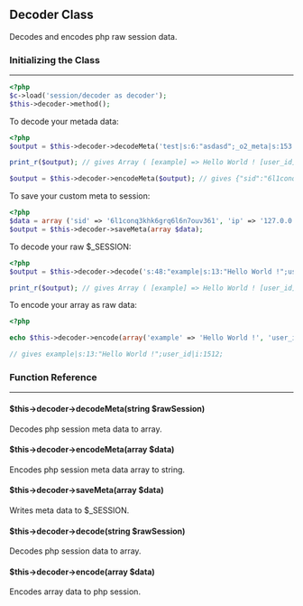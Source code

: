 
## Decoder Class

Decodes and encodes php raw session data.

### Initializing the Class

------

```php
<?php
$c->load('session/decoder as decoder');
$this->decoder->method();
```

To decode your metada data:

```php
<?php
$output = $this->decoder->decodeMeta('test|s:6:"asdasd";_o2_meta|s:153:"{"sid":"6l1conq3khk6grq6l6n7ouv361","ip":"127.0.0.1","ua":"Mozilla/5.0 (X11; Ubuntu; Linux x86_64; rv:26.0) Gecko/20100101 Firefox/26.0","la":1404817064}";');

print_r($output); // gives Array ( [example] => Hello World ! [user_id] => 1512 ) 

$output = $this->decoder->encodeMeta($output); // gives {"sid":"6l1conq3khk6grq6l6n7ouv361","ip":"127.0.0.1","ua":"Mozilla/5.0 (X11; Ubuntu; Linux x86_64; rv:26.0) Gecko/20100101 Firefox/26.0","la":1404817064}
```

To save your custom meta to session:

```php
<?php
$data = array ('sid' => '6l1conq3khk6grq6l6n7ouv361', 'ip' => '127.0.0.1' 'ua' => 'Mozilla/5.0 (X11; Ubuntu; Linux x86_64; rv:26.0) Gecko/20100101 Firefox/26.0' 'la' => 1404817064 ) 
$output = $this->decoder->saveMeta(array $data);
```

To decode your raw $_SESSION:

```php
<?php
$output = $this->decoder->decode('s:48:"example|s:13:"Hello World !";user_id|s:4:"1512";";');

print_r($output); // gives Array ( [example] => Hello World ! [user_id] => 1512 ) 
```

To encode your array as raw data:

```php
<?php

echo $this->decoder->encode(array('example' => 'Hello World !', 'user_id' => 1512)); 

// gives example|s:13:"Hello World !";user_id|i:1512; 
```

### Function Reference

------

#### $this->decoder->decodeMeta(string $rawSession)

Decodes php session meta data to array.

#### $this->decoder->encodeMeta(array $data)

Encodes php session meta data array to string.

#### $this->decoder->saveMeta(array $data)

Writes meta data to $_SESSION.

#### $this->decoder->decode(string $rawSession)

Decodes php session data to array.

#### $this->decoder->encode(array $data)

Encodes array data to php session.